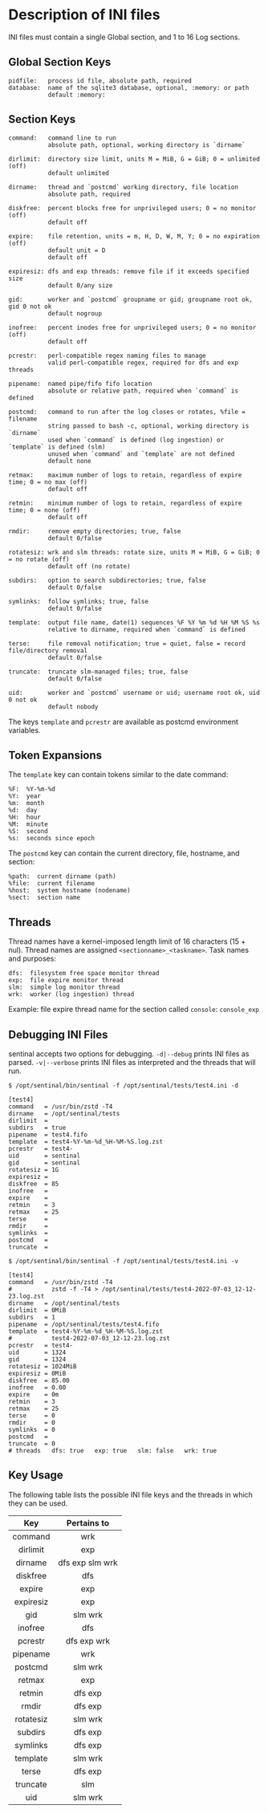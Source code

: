 # Description of INI files

INI files must contain a single Global section, and 1 to 16 Log sections.

## Global Section Keys

    pidfile:   process id file, absolute path, required
    database:  name of the sqlite3 database, optional, :memory: or path
               default :memory:

## Section Keys

    command:   command line to run
               absolute path, optional, working directory is `dirname`

    dirlimit:  directory size limit, units M = MiB, G = GiB; 0 = unlimited (off)
               default unlimited

    dirname:   thread and `postcmd` working directory, file location
               absolute path, required

    diskfree:  percent blocks free for unprivileged users; 0 = no monitor (off)
               default off

    expire:    file retention, units = m, H, D, W, M, Y; 0 = no expiration (off)
               default unit = D
               default off

    expiresiz: dfs and exp threads: remove file if it exceeds specified size
               default 0/any size

    gid:       worker and `postcmd` groupname or gid; groupname root ok, gid 0 not ok
               default nogroup

    inofree:   percent inodes free for unprivileged users; 0 = no monitor (off)
               default off

    pcrestr:   perl-compatible regex naming files to manage
               valid perl-compatible regex, required for dfs and exp threads

    pipename:  named pipe/fifo fifo location
               absolute or relative path, required when `command` is defined

    postcmd:   command to run after the log closes or rotates, %file = filename
               string passed to bash -c, optional, working directory is `dirname`
               used when `command` is defined (log ingestion) or `template` is defined (slm)
               unused when `command` and `template` are not defined
               default none

    retmax:    maximum number of logs to retain, regardless of expire time; 0 = no max (off)
               default off

    retmin:    minimum number of logs to retain, regardless of expire time; 0 = none (off)
               default off

    rmdir:     remove empty directories; true, false
               default 0/false

    rotatesiz: wrk and slm threads: rotate size, units M = MiB, G = GiB; 0 = no rotate (off)
               default off (no rotate)

    subdirs:   option to search subdirectories; true, false
               default 0/false

    symlinks:  follow symlinks; true, false
               default 0/false

    template:  output file name, date(1) sequences %F %Y %m %d %H %M %S %s
               relative to dirname, required when `command` is defined

    terse:     file removal notification; true = quiet, false = record file/directory removal
               default 0/false

    truncate:  truncate slm-managed files; true, false
               default 0/false

    uid:       worker and `postcmd` username or uid; username root ok, uid 0 not ok
               default nobody

The keys `template` and `pcrestr` are available as postcmd environment variables.

## Token Expansions

The `template` key can contain tokens similar to the date command:

    %F:  %Y-%m-%d
    %Y:  year
    %m:  month
    %d:  day
    %H:  hour
    %M:  minute
    %S:  second
    %s:  seconds since epoch

The `postcmd` key can contain the current directory, file, hostname, and section:

    %path:  current dirname (path)
    %file:  current filename
    %host:  system hostname (nodename)
    %sect:  section name

## Threads

Thread names have a kernel-imposed length limit of 16 characters (15 + nul).
Thread names are assigned `<sectionname>_<taskname>`.  Task names and purposes:

    dfs:  filesystem free space monitor thread
    exp:  file expire monitor thread
    slm:  simple log monitor thread
    wrk:  worker (log ingestion) thread

Example: file expire thread name for the section called `console`: `console_exp`

## Debugging INI Files

sentinal accepts two options for debugging.
`-d|--debug` prints INI files as parsed.
`-v|--verbose` prints INI files as interpreted and the threads that will run.

    $ /opt/sentinal/bin/sentinal -f /opt/sentinal/tests/test4.ini -d

    [test4]
    command   = /usr/bin/zstd -T4
    dirname   = /opt/sentinal/tests
    dirlimit  = 
    subdirs   = true
    pipename  = test4.fifo
    template  = test4-%Y-%m-%d_%H-%M-%S.log.zst
    pcrestr   = test4-
    uid       = sentinal
    gid       = sentinal
    rotatesiz = 1G
    expiresiz = 
    diskfree  = 85
    inofree   = 
    expire    = 
    retmin    = 3
    retmax    = 25
    terse     = 
    rmdir     = 
    symlinks  = 
    postcmd   = 
    truncate  = 

    $ /opt/sentinal/bin/sentinal -f /opt/sentinal/tests/test4.ini -v

    [test4]
    command   = /usr/bin/zstd -T4
    #           zstd -f -T4 > /opt/sentinal/tests/test4-2022-07-03_12-12-23.log.zst
    dirname   = /opt/sentinal/tests
    dirlimit  = 0MiB
    subdirs   = 1
    pipename  = /opt/sentinal/tests/test4.fifo
    template  = test4-%Y-%m-%d_%H-%M-%S.log.zst
    #           test4-2022-07-03_12-12-23.log.zst
    pcrestr   = test4-
    uid       = 1324
    gid       = 1324
    rotatesiz = 1024MiB
    expiresiz = 0MiB
    diskfree  = 85.00
    inofree   = 0.00
    expire    = 0m
    retmin    = 3
    retmax    = 25
    terse     = 0
    rmdir     = 0
    symlinks  = 0
    postcmd   = 
    truncate  = 0
    # threads   dfs: true   exp: true   slm: false   wrk: true

## Key Usage

The following table lists the possible INI file keys and the threads
in which they can be used.

| Key | Pertains to |
|:---:|:---:|
| command | wrk |
| dirlimit | exp |
| dirname | dfs exp slm wrk |
| diskfree | dfs |
| expire | exp |
| expiresiz | exp |
| gid | slm wrk |
| inofree | dfs |
| pcrestr | dfs exp wrk |
| pipename | wrk |
| postcmd | slm wrk |
| retmax | exp |
| retmin | dfs exp |
| rmdir | dfs exp |
| rotatesiz | slm wrk |
| subdirs | dfs exp |
| symlinks | dfs exp |
| template | slm wrk |
| terse | dfs exp |
| truncate | slm |
| uid | slm wrk |

